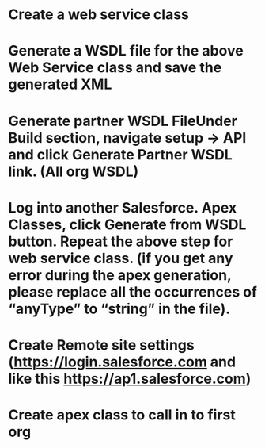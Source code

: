 # Create a web service class

# Generate a WSDL file for the above Web Service class and save the generated XML

# Generate partner WSDL FileUnder Build section, navigate setup -> API and click Generate Partner WSDL link. (All org WSDL)

# Log into another Salesforce. Apex Classes, click Generate from WSDL button. Repeat the above step for web service class. (if you get any error during the apex generation, please replace all the occurrences of “anyType” to “string” in the file).

# Create Remote site settings (https://login.salesforce.com and like this https://ap1.salesforce.com)

# Create apex class to call in to first org
